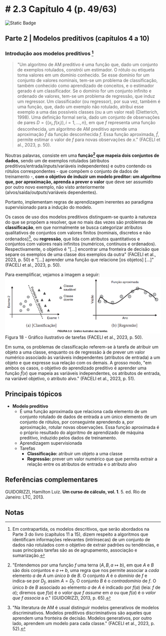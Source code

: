 # # 2.3 Capítulo 4 (p. 49/63)

![Static Badge](https://img.shields.io/badge/Status-Estudando-grey?labelColor=31A8B8)

## Parte 2 | Modelos preditivos (capítulos 4 a 10)

### Introdução aos modelos preditivos [^1]

> "Um algoritmo de AM preditivo é uma função que, dado um conjunto de exemplos rotulados, constrói um estimador. O rótulo ou etiqueta toma valores em um domínio conhecido. Se esse domínio for um conjunto de valores nominais, tem-se um problema de classificação, também conhecido como aprendizado de conceitos, e o estimador gerado é um classificador. Se o domínio for um conjunto infinito e ordenado de valores, tem-se um problema de regressão, que induz um regressor. Um classificador (ou regressor), por sua vez, também é uma função, que, dado um exemplo não rotulado, atribui esse exemplo a uma das possíveis classes (ou a um valor real) (Dietterich, 1998). Uma definição formal seria, dado um conjunto de observações de pares $D = \{(x_i, f(x_i)), i = 1, ..., n\}$, em que $f$ representa uma função desconhecida, um algoritmo de AM preditivo aprende uma aproximação $\hat{f}$ da função desconhecida $f$. Essa função aproximada, $\hat{f}$, permite estimar o valor de $f$ para novas observações de $x$." (FACELI et al., 2023, p. 50).

Noutras palavras, consiste em uma **função[^2] que mapeia dois conjuntos de dados**, sendo um de exemplos rotulados (atributos preditivos/entrada/*inputs*/variáveis independentes) e outro contendo os rótulos correspondentes - que compõem o conjunto de dados de treinamento -, **com o objetivo de induzir um modelo preditor: um algoritmo que, por aproximação, aprenda a prever o valor** que deve ser assumido por outro novo exemplo, não visto anteriormente (alvos/saída/*outputs*/variáveis dependentes).

Portanto, implementam regras de aprendizagem inerentes ao paradigma supervisionado para a indução do modelo.

Os casos de uso dos modelos preditivos distinguem-se quanto à natureza do que se propõem a resolver, que no mais das vezes são problemas de **classificação**, em que normalmente se busca categorizar atributos qualitativos de conjuntos com valores finitos (nominais, discretos e não ordenados)[^3], ou **regressão**, que lida com atributos quantitativos e conjuntos com valores reais infinitos (numéricos, contínuos e ordenados). Respectivamente, o objetivo é "[...] encontrar uma fronteira de decisão que separe os exemplos de uma classe dos exemplos da outra" (FACELI et al., 2023, p. 50) e "[...] aprender uma função que relacione [os objetos] [...]" (FACELI et al., 2023, p. 50).

Para exemplificar, vejamos a imagem a seguir:
![Gráfico ilustrativo de tarefas](../../imagens/18_am_faceli_grafico_modelos_preditivos.png)
Figura 18 - Gráfico ilustrativo de tarefas (FACELI et al., 2023, p. 50).

Em suma, os problemas de classificação referem-se à tarefa de atribuir um objeto a uma classe, enquanto os de regressão à de prever um valor numérico associado às variáveis independentes (atributos de entrada) a um objeto e que expresse sua relação com os demais. A grosso modo, "em ambos os casos, o objetivo do aprendizado preditivo é aprender uma função $\hat{f}(x)$ que mapeia as variáveis independentes, os atributos de entrada, na variável objetivo, o atributo alvo." (FACELI et al., 2023, p. 51).

## Principais tópicos

- **Modelo preditivo**
  - É uma função aproximada que relaciona cada elemento de um conjunto rotulado de dados de entrada a um único elemento de um conjunto de rótulos, por conseguinte aprendendo a, por aproximação, rotular novas observações. Essa função aproximada é o próprio resultado do algoritmo de aprendizado de máquina preditivo, induzido pelos dados de treinamento.
  - Aprendizagem supervisionada
  - Tarefas
    - **Classificação:** atribuir um objeto a uma classe
    - **Regressão:** prever um valor numérico que que permita extrair a relação entre os atributos de entrada e o atributo alvo

## Referências complementares

GUIDORIZZI, Hamilton Luiz. **Um curso de cálculo, vol. 1**. 5. ed. Rio de Janeiro: LTC, 2013.

## Notas

[^1]: Em contrapartida, os modelos descritivos, que serão abordados na Parte 3 do livro (capítulos 11 a 15), dizem respeito a algoritmos que identificam informações relevantes (intrínsecas) de um conjunto de dados não rotulados com o objetivo de extrair padrões ou tendências, e suas principais tarefas são as de agrupamento, associação e sumarização.

[^2]: "Entendemos por uma função $f$ uma terna $(A, B, a \mapsto b)$, em que $A$ e $B$ são dois conjuntos e $a \mapsto b$, uma regra que nos permite associar a *cada* elemento $a$ de $A$ um *único* $b$ de $B$. O conjunto $A$ é o *domínio* de $f$ e indica-se por $D_f$, assim $A = D_f$. O conjunto $B$ é o *contradomínio* de $f$. O único $b$ de $B$ associado ao elemento $a$ de $A$ é indicado por $f(a)$ (leia: $f$ de $a$); diremos que $f(a)$ é o *valor que $f$ assume* em $a$ ou que $f(a)$ é o *valor que $f$ associa* a $a$." (GUIDORIZZI, 2013, p. 65).

[^3]: "Na literatura de AM é usual distinguir modelos generativos de modelos discriminativos. Modelos preditivos discriminativos são aqueles que aprendem uma fronteira de decisão. Modelos generativos, por outro lado, aprendem um modelo para cada classe." (FACELI et al., 2023, p. 52).
